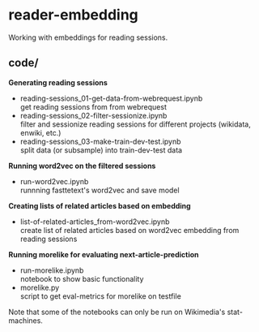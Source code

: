# reader-embedding

Working with embeddings for reading sessions.


## code/

**Generating reading sessions**
- reading-sessions_01-get-data-from-webrequest.ipynb  
  get reading sessions from from webrequest
- reading-sessions_02-filter-sessionize.ipynb  
  filter and sessionize reading sessions for different projects (wikidata, enwiki, etc.)
- reading-sessions_03-make-train-dev-test.ipynb  
  split data (or subsample) into train-dev-test data

**Running word2vec on the filtered sessions**
- run-word2vec.ipynb    
  runnning fasttetext's word2vec and save model

**Creating lists of related articles based on embedding**
- list-of-related-articles_from-word2vec.ipynb  
  create list of related articles based on word2vec embedding from reading sessions

**Running morelike for evaluating next-article-prediction**
- run-morelike.ipynb  
  notebook to show basic functionality
- morelike.py  
  script to get eval-metrics for morelike on testfile

Note that some of the notebooks can only be run on Wikimedia's stat-machines.
